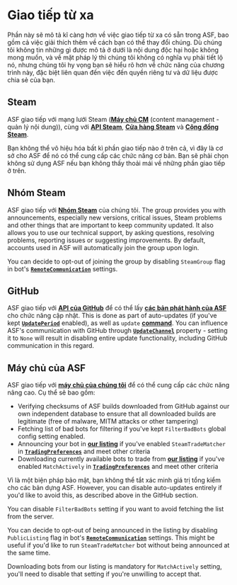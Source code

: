 # Giao tiếp từ xa

Phần này sẽ mô tả kĩ càng hơn về việc giao tiếp từ xa có sẵn trong ASF, bao gồm cả việc giải thích thêm về cách bạn có thể thay đổi chúng. Dù chúng tôi không tin những gì được mô tả ở dưới là nội dung độc hại hoặc không mong muốn, và về mặt pháp lý thì chúng tôi không có nghĩa vụ phải tiết lộ nó, nhưng chúng tôi hy vọng bạn sẽ hiểu rõ hơn về chức năng của chương trình này, đặc biệt liên quan đến việc đến quyền riêng tư và dữ liệu được chia sẻ của bạn.

## Steam

ASF giao tiếp với mạng lưới Steam (**[Máy chủ CM](https://api.steampowered.com/ISteamDirectory/GetCMList/v1?cellid=0)** (content management - quản lý nội dung)), cùng với **[API Steam](https://steamcommunity.com/dev)**, **[Cửa hàng Steam](https://store.steampowered.com)** và **[Cộng đồng Steam](https://steamcommunity.com)**.

Bạn không thể vô hiệu hóa bất kì phần giao tiếp nào ở trên cả, vì đây là cơ sở cho ASF để nó có thể cung cấp các chức năng cơ bản. Bạn sẽ phải chọn không sử dụng ASF nếu bạn không thấy thoải mái về những phần giao tiếp ở trên.

## Nhóm Steam

ASF giao tiếp với **[Nhóm Steam](https://steamcommunity.com/groups/archiasf)** của chúng tôi. The group provides you with announcements, especially new versions, critical issues, Steam problems and other things that are important to keep community updated. It also allows you to use our technical support, by asking questions, resolving problems, reporting issues or suggesting improvements. By default, accounts used in ASF will automatically join the group upon login.

You can decide to opt-out of joining the group by disabling `SteamGroup` flag in bot's **[`RemoteCommunication`](https://github.com/JustArchiNET/ArchiSteamFarm/wiki/Configuration#remotecommunication)** settings.

## GitHub

ASF giao tiếp với **[API của GitHub](https://api.github.com)** để có thể lấy **[các bản phát hành của ASF](https://github.com/JustArchiNET/ArchiSteamFarm/releases)** cho chức năng cập nhật. This is done as part of auto-updates (if you've kept **[`UpdatePeriod`](https://github.com/JustArchiNET/ArchiSteamFarm/wiki/Configuration#updateperiod)** enabled), as well as `update` **[command](https://github.com/JustArchiNET/ArchiSteamFarm/wiki/Commands)**. You can influence ASF's communication with GitHub through **[`UpdateChannel`](https://github.com/JustArchiNET/ArchiSteamFarm/wiki/Configuration#updatechannel)** property - setting it to `None` will result in disabling entire update functionality, including GitHub communication in this regard.

## Máy chủ của ASF

ASF giao tiếp với **[máy chủ của chúng tôi](https://asf.justarchi.net)** để có thể cung cấp các chức năng nâng cao. Cụ thể sẽ bao gồm:
- Verifying checksums of ASF builds downloaded from GitHub against our own independent database to ensure that all downloaded builds are legitimate (free of malware, MITM attacks or other tampering)
- Fetching list of bad bots for filtering if you've kept `FilterBadBots` global config setting enabled.
- Announcing your bot in **[our listing](https://asf.justarchi.net/STM)** if you've enabled `SteamTradeMatcher` in **[`TradingPreferences`](https://github.com/JustArchiNET/ArchiSteamFarm/wiki/Configuration#tradingpreferences)** and meet other criteria
- Downloading currently available bots to trade from **[our listing](https://asf.justarchi.net/STM)** if you've enabled `MatchActively` in **[`TradingPreferences`](https://github.com/JustArchiNET/ArchiSteamFarm/wiki/Configuration#tradingpreferences)** and meet other criteria

Vì là một biện pháp bảo mật, bạn không thể tắt xác minh giá trị tổng kiểm cho các bản dựng ASF. However, you can disable auto-updates entirely if you'd like to avoid this, as described above in the GitHub section.

You can disable `FilterBadBots` setting if you want to avoid fetching the list from the server.

You can decide to opt-out of being announced in the listing by disabling `PublicListing` flag in bot's **[`RemoteCommunication`](https://github.com/JustArchiNET/ArchiSteamFarm/wiki/Configuration#remotecommunication)** settings. This might be useful if you'd like to run `SteamTradeMatcher` bot without being announced at the same time.

Downloading bots from our listing is mandatory for `MatchActively` setting, you'll need to disable that setting if you're unwilling to accept that.